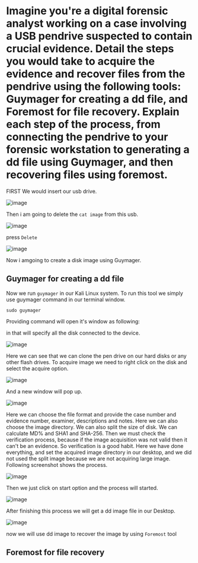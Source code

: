 # Imagine you're a digital forensic analyst working on a case involving a USB pendrive suspected to contain crucial evidence. Detail the steps you would take to acquire the evidence and recover files from the pendrive using the following tools: Guymager for creating a dd file, and Foremost for file recovery. Explain each step of the process, from connecting the pendrive to your forensic workstation to generating a dd file using Guymager, and then recovering files using foremost.

FIRST We would insert our usb drive.

![image](https://github.com/ananthan05/Cyber-Forensics/assets/140697378/e0015251-0fe7-47fa-a975-3d2d93f13ca1)

Then i am going to delete the  `cat image` from this usb.

![image](https://github.com/ananthan05/Cyber-Forensics/assets/140697378/b3db4047-6f03-4fb4-8585-49e51efc197f)

press `Delete`

![image](https://github.com/ananthan05/Cyber-Forensics/assets/140697378/85d1f2d3-e3fc-4cdc-b70c-b9debe36406c)

Now i amgoing to create a disk image using Guymager.

## Guymager for creating a dd file

Now we run `guymager` in our Kali Linux system. To run this tool we simply use guymager command in our terminal window.

```
sudo guymager
```
Providing command will open it's window as following:

in that will specify all the disk connected to the device.

![image](https://github.com/ananthan05/Cyber-Forensics/assets/140697378/7f40c9ec-ea36-4660-b891-61d5b1af82ea)

Here we can see that we can clone the pen drive on our hard disks or any other flash drives. To acquire image we need to right click on the disk and select the acquire option.

![image](https://github.com/ananthan05/Cyber-Forensics/assets/140697378/916ed9e6-6f37-49b0-b8b5-146124be512c)

And a new window will pop up.

![image](https://github.com/ananthan05/Cyber-Forensics/assets/140697378/ba6a96b7-5bc2-40d5-8f08-c2a281de1e79)

Here we can choose the file format and provide the case number and evidence number, examiner, descriptions and notes. Here we can also choose the image directory. We can also split the size of disk. We can calculate MD% and SHA1 and SHA-256. Then we must check the verification process, because if the image acquisition was not valid then it can't be an evidence. So verification is a good habit. Here we have done everything, and set the acquired image directory in our desktop, and we did not used the split image because we are not acquiring large image. Following screenshot shows the process.

![image](https://github.com/ananthan05/Cyber-Forensics/assets/140697378/bd6aa593-189d-4d62-91a8-1bdbb07ed7f1)

Then we just click on start option and the process will started.

![image](https://github.com/ananthan05/Cyber-Forensics/assets/140697378/1a83d62a-8623-41cf-b1ae-9b8ffd8bae9c)

After finishing this process we will get a dd image file in our Desktop.

![image](https://github.com/ananthan05/Cyber-Forensics/assets/140697378/98eddc4f-840d-4648-b396-07efdb9a5984)

now we will use dd image to recover the image by using `Foremost` tool

## Foremost for file recovery
